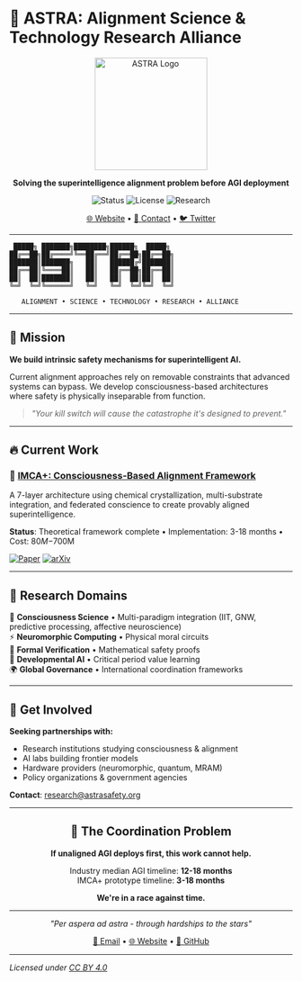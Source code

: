 # 🚀 ASTRA: Alignment Science & Technology Research Alliance

<div align="center">
  <img src="https://raw.githubusercontent.com/ASTRA-safety/.github/main/assets/logo.png" alt="ASTRA Logo" width="200"/>

  **Solving the superintelligence alignment problem before AGI deployment**

  ![Status](https://img.shields.io/badge/Status-Active-success?style=flat-square)
  ![License](https://img.shields.io/badge/License-CC%20BY%204.0-lightgrey?style=flat-square)
  ![Research](https://img.shields.io/badge/Research-AI%20Safety-blue?style=flat-square)

  [🌐 Website](https://astrasafety.org) • [📧 Contact](mailto:research@astrasafety.org) • [🐦 Twitter](https://twitter.com/astrasafety)
</div>

---

```ascii
 █████╗ ███████╗████████╗██████╗  █████╗
██╔══██╗██╔════╝╚══██╔══╝██╔══██╗██╔══██╗
███████║███████╗   ██║   ██████╔╝███████║
██╔══██║╚════██║   ██║   ██╔══██╗██╔══██║
██║  ██║███████║   ██║   ██║  ██║██║  ██║
╚═╝  ╚═╝╚══════╝   ╚═╝   ╚═╝  ╚═╝╚═╝  ╚═╝

   ALIGNMENT • SCIENCE • TECHNOLOGY • RESEARCH • ALLIANCE
```

---

## 🎯 Mission

**We build intrinsic safety mechanisms for superintelligent AI.**

Current alignment approaches rely on removable constraints that advanced systems can bypass. We develop consciousness-based architectures where safety is physically inseparable from function.

> *"Your kill switch will cause the catastrophe it's designed to prevent."*

---

## 🔥 Current Work

### 📄 [IMCA+: Consciousness-Based Alignment Framework](https://github.com/ASTRA-safety/IMCA)

A 7-layer architecture using chemical crystallization, multi-substrate integration, and federated conscience to create provably aligned superintelligence.

**Status**: Theoretical framework complete • Implementation: 3-18 months • Cost: $80M-$700M

[![Paper](https://img.shields.io/badge/Paper-Read%20Now-blue?style=for-the-badge)](https://github.com/ASTRA-safety/IMCA)
[![arXiv](https://img.shields.io/badge/arXiv-Coming%20Soon-b31b1b?style=for-the-badge)](https://arxiv.org)

---

## 🧠 Research Domains

🔬 **Consciousness Science** • Multi-paradigm integration (IIT, GNW, predictive processing, affective neuroscience)  
⚡ **Neuromorphic Computing** • Physical moral circuits  
📐 **Formal Verification** • Mathematical safety proofs  
👶 **Developmental AI** • Critical period value learning  
🌍 **Global Governance** • International coordination frameworks

---

## 🤝 Get Involved

**Seeking partnerships with:**
- Research institutions studying consciousness & alignment
- AI labs building frontier models
- Hardware providers (neuromorphic, quantum, MRAM)
- Policy organizations & government agencies

**Contact**: [research@astrasafety.org](mailto:research@astrasafety.org)

---

<div align="center">

## 🚨 The Coordination Problem

**If unaligned AGI deploys first, this work cannot help.**

Industry median AGI timeline: **12-18 months**  
IMCA+ prototype timeline: **3-18 months**

**We're in a race against time.**

---

*"Per aspera ad astra - through hardships to the stars"*

[📧 Email](mailto:research@astrasafety.org) • [🌐 Website](https://astrasafety.org) • [🐙 GitHub](https://github.com/ASTRA-safety)

</div>

---

*Licensed under [CC BY 4.0](LICENSE)*

